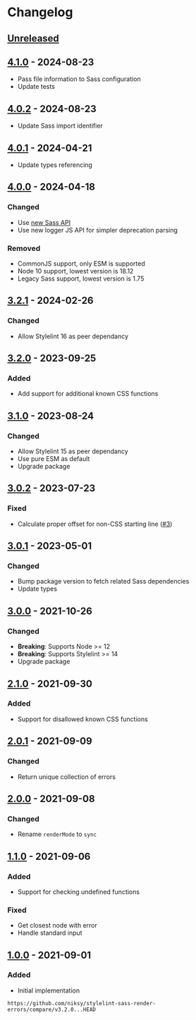 # Changelog

## [Unreleased][]

## [4.1.0][] - 2024-08-23

-   Pass file information to Sass configuration
-   Update tests

## [4.0.2][] - 2024-08-23

-   Update Sass import identifier

## [4.0.1][] - 2024-04-21

-   Update types referencing

## [4.0.0][] - 2024-04-18

### Changed

-   Use [new Sass API](https://sass-lang.com/documentation/js-api/)
-   Use new logger JS API for simpler deprecation parsing

### Removed

-   CommonJS support, only ESM is supported
-   Node 10 support, lowest version is 18.12
-   Legacy Sass support, lowest version is 1.75

## [3.2.1][] - 2024-02-26

### Changed

-   Allow Stylelint 16 as peer dependancy

## [3.2.0][] - 2023-09-25

### Added

-   Add support for additional known CSS functions

## [3.1.0][] - 2023-08-24

### Changed

-   Allow Stylelint 15 as peer dependancy
-   Use pure ESM as default
-   Upgrade package

## [3.0.2][] - 2023-07-23

### Fixed

-   Calculate proper offset for non-CSS starting line ([#3](/issues/3))

## [3.0.1][] - 2023-05-01

### Changed

-   Bump package version to fetch related Sass dependencies
-   Update types

## [3.0.0][] - 2021-10-26

### Changed

-   **Breaking**: Supports Node >= 12
-   **Breaking**: Supports Stylelint >= 14
-   Upgrade package

## [2.1.0][] - 2021-09-30

### Added

-   Support for disallowed known CSS functions

## [2.0.1][] - 2021-09-09

### Changed

-   Return unique collection of errors

## [2.0.0][] - 2021-09-08

### Changed

-   Rename `renderMode` to `sync`

## [1.1.0][] - 2021-09-06

### Added

-   Support for checking undefined functions

### Fixed

-   Get closest node with error
-   Handle standard input

## [1.0.0][] - 2021-09-01

### Added

-   Initial implementation

[1.0.0]: https://github.com/niksy/stylelint-sass-render-errors/tree/v1.0.0
[1.1.0]: https://github.com/niksy/stylelint-sass-render-errors/tree/v1.1.0
[2.0.0]: https://github.com/niksy/stylelint-sass-render-errors/tree/v2.0.0
[2.0.1]: https://github.com/niksy/stylelint-sass-render-errors/tree/v2.0.1
[2.1.0]: https://github.com/niksy/stylelint-sass-render-errors/tree/v2.1.0
[3.0.0]: https://github.com/niksy/stylelint-sass-render-errors/tree/v3.0.0
[3.0.1]: https://github.com/niksy/stylelint-sass-render-errors/tree/v3.0.1
[3.0.2]: https://github.com/niksy/stylelint-sass-render-errors/tree/v3.0.2
[3.1.0]: https://github.com/niksy/stylelint-sass-render-errors/tree/v3.1.0
[Unreleased]: https://github.com/niksy/stylelint-sass-render-errors/compare/v4.1.0...HEAD
[4.1.0]: https://github.com/niksy/stylelint-sass-render-errors/compare/v4.0.2...v4.1.0
[4.0.2]: https://github.com/niksy/stylelint-sass-render-errors/compare/v4.0.1...v4.0.2
[4.0.1]: https://github.com/niksy/stylelint-sass-render-errors/compare/v4.0.0...v4.0.1
[4.0.0]: https://github.com/niksy/stylelint-sass-render-errors/compare/v3.2.1...v4.0.0
[3.2.1]: https://github.com/niksy/stylelint-sass-render-errors/tree/v3.2.1

    https://github.com/niksy/stylelint-sass-render-errors/compare/v3.2.0...HEAD

[3.2.0]: https://github.com/niksy/stylelint-sass-render-errors/tree/v3.2.0
